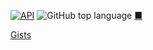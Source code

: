 [![API](https://img.shields.io/badge/API-26%2B-brightgreen.svg?style=flat)](https://android-arsenal.com/api?level=28)
![GitHub top language](https://img.shields.io/github/languages/top/benigumocom/BottomNavigationActivity)
[■](https://github.com/benigumocom/index#index)

[Gists](https://gist.github.com/benigumocom)
